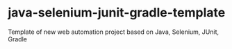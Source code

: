 # java-selenium-junit-gradle-template
Template of new web automation project based on Java, Selenium, JUnit, Gradle
